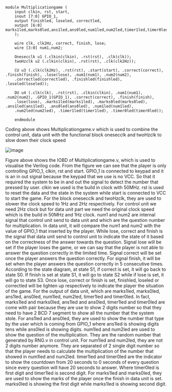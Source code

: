 ```
module Multiplicationgame (
	input clkin, rst, start,
	inout [7:0] GPIO_1,
	output finishled, loseled, correctled,
	output [6:0] marks1led,marks0led,ans1led,ans0led,num1led,num2led,timer1led,timer0led
	);
	
	wire clk, clk2Hz, correct, finish, lose;
	wire [3:0] num1,num2;
	
	Onesecclk u1 (.clkin(clkin), .rst(rst), .clk(clk));
	twoHzclk u2 (.clkin(clkin), .rst(rst), .clk(clk2Hz));
	
	CU u3 (.clk(clk2Hz), .rst(rst), .start(start), .correct(correct), .finish(finish), .lose(lose), .num1(num1), .num2(num2), 
	.correctled(correctled), .finishled(finishled), .loseled(loseled));

	DU u4 (.clk(clk), .rst(rst), .clkin(clkin), .num1(num1), .num2(num2), .GPIO_1(GPIO_1), .correct(correct), .finish(finish),
	.lose(lose), .marks1led(marks1led), .marks0led(marks0led), .ans1led(ans1led), .ans0led(ans0led), .num1led(num1led), 
	.num2led(num2led), .timer1led(timer1led), .timer0led(timer0led));
	
	endmodule			
```
Coding above shows Multiplicationgame.v which is used to combine the control unit, data unit with the functional block onesecclk and twoHzclk to slow down their clock speed

![image](https://user-images.githubusercontent.com/87056506/125172490-9c8dc400-e1ec-11eb-9b81-165d0a065bc1.png)

Figure above shows the IOBD of Multiplicationgame.v, which is used to visualise the Verilog code. From the figure we can see that the player is only controlling GPIO_1, clkin, rst and start. GPIO_1 is connected to keypad and it is an in out signal because the keypad that we use is no VCC. So that it required the system to be in and out the signal to detect the number that pressed by user. clkin we used is the build in clock with 50MHz. rst is used to reset the data and the state in the system while start is connected to VCC to start the game. For the block onesecclk and twoHzclk, they are used to slower the clock speed to 1Hz and 2Hz respectively. For control unit we need 2Hz clock but for data unit part we need the original clock speed which is the build in 50MHz and 1Hz clock. num1 and num2 are internal signal that control unit send to data unit and which are the question number for multiplication. In data unit, it will compare the num1 and num2 with the value of GPIO_1 that inserted by the player. While lose, correct and finish is the signal that data unit send to control unit to indicate the state of it based on the correctness of the answer towards the question. Signal lose will be set if the player loses the game, or we can say that the player is not able to answer the question correctly in the limited time. Signal correct will be set once the player answers the question correctly. For signal finish, it will be set when the player answers the question correctly in 5 consecutive times. According to the state diagram, at state S1, if correct is set, it will go back to state S0. If finish is set at state S1, it will go to state S2 while if lose is set, it will go to state S3. Once lose, correct or finish is set, finishled, loseled or correctled will be lighten up respectively to indicate the player the situation of the game. For the output of data unit, which are marks1led, marks0led, ans1led, ans0led, num1led, num2led, timer1led and timer0led. In fact, marks1led and marks0led, ans1led and ans0led, timer1led and timer0led are come with pair because they are use to show 2 digits number so that they need to have 2 BCD 7 segment to show all the number that the system stole. For ans1led and ans0led, they are used to show the number that type by the user which is coming from GPIO_1 where ans1led is showing digits tens while ans0led is showing digits. num1led and num2led are used to show the question of the multiplication. They are the random number that generated by RNG.v in control unit. For num1led and num2led, they are not 2 digits number anymore. They are separated of 2 single digit number so that the player needs to calculate the multiplication of the number that showed in num1led and num2led. timer1led and timer0led are the indicator to show the countdown from 20 seconds to 0 seconds of every question since every question will have 20 seconds to answer. Where timer0led is first digit and timer1led is second digit. For marks1led and marks0led, they are used to show the marks of the player once the finish in data unit is set. marks0led is showing the first digit while marks1led is showing second digit.
